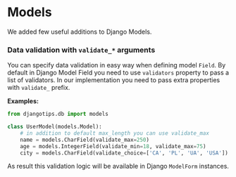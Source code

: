 # Models

We added few useful additions to Django Models.

### Data validation with `validate_*` arguments

You can specify data validation in easy way when defining model `Field`. By default in Django Model Field you need to use `validators` property to pass a list of validators. In our implementation you need to pass extra properties with `validate_` prefix.

**Examples:**

```python
from djangotips.db import models

class UserModel(models.Model):
    # in addition to default max_length you can use validate_max
    name = models.CharField(validate_max=250)
    age = models.IntegerField(validate_min=18, validate_max=75)
    city = models.CharField(validate_choice=['CA', 'PL', 'UA', 'USA'])
```

As result this validation logic will be available in Django `ModelForm` instances.
